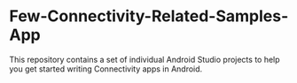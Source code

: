 # Few-Connectivity-Related-Samples-App

This repository contains a set of individual Android Studio projects to help you get started writing Connectivity apps in Android.
